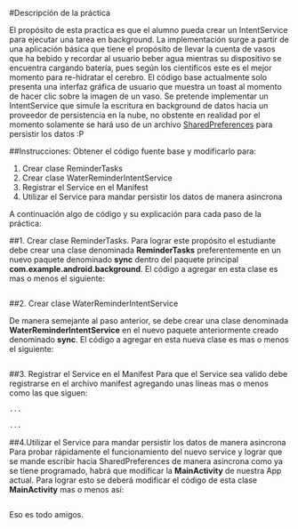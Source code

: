 #Descripción de la práctica

El propósito de esta practica es que el alumno pueda crear un IntentService para ejecutar una tarea en background.  La implementación surge a partir de una aplicación básica que tiene el propósito de llevar la cuenta de vasos que ha bebido y recordar al usuario beber agua mientras su dispositivo se encuentra cargando batería, pues según los cientificos este es el mejor momento para re-hidratar el cerebro. El código base actualmente solo presenta una interfaz gráfica de usuario que muestra un toast al momento de hacer clic sobre la imagen de un vaso.  Se pretende implementar un IntentService que simule la escritura en background de datos hacia un proveedor de persistencia en la nube, no obstente  en realidad por el momento solamente se hará uso de un archivo [SharedPreferences](https://developer.android.com/training/basics/data-storage/shared-preferences.html) para persistir los datos :P

##Instrucciones:
Obtener el código fuente base y modificarlo para:

 1. Crear clase ReminderTasks 
 2. Crear clase WaterReminderIntentService
 3. Registrar el Service en el Manifest
 4. Utilizar el Service para mandar persistir los datos de manera asincrona

A continuación algo de código y su explicación para cada paso de la práctica:

##1. Crear clase ReminderTasks. 
Para lograr este propósito el estudiante debe crear una clase denominada **ReminderTasks** preferentemente en un nuevo paquete denominado **sync** dentro del paquete principal **com.example.android.background**.  El código a agregar en esta clase es mas o menos el siguiente:

```java

```

##2. Crear clase WaterReminderIntentService

De manera semejante al paso anterior, se debe crear una clase denominada **WaterReminderIntentService** en el nuevo paquete anteriormente creado denominado **sync**.  El código a agregar en esta nueva clase es mas o menos el siguiente:

```java

```
##3. Registrar el Service en el Manifest
Para que el Service sea valido debe registrarse en el archivo manifest agregando unas líneas mas o menos como las que siguen:

```xml
...

...
```

##4.Utilizar el Service para mandar persistir los datos de manera asincrona
Para probar rápidamente el funcionamiento del nuevo service y lograr que se mande escribir hacia SharedPreferences de manera asincrona como ya se tiene programado,  habrá que modificar la **MainActivity** de nuestra App actual.  Para lograr esto se deberá modificar el código de esta clase **MainActivity** mas o menos así:

```java

```

Eso es todo amigos.
